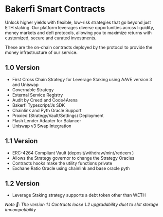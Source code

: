 # Bakerfi Smart Contracts

Unlock higher yields with flexible, low-risk strategies that go beyond just ETH staking. Our platform leverages diverse opportunities across liquidity, money markets and defi protocols, allowing you to maximize returns with customized, secure and curated investments.

These are the on-chain contracts deployed by the protocol to provide the money infrastructure of our service.

## 1.0 Version

* First Cross Chain Strategy for Leverage Staking using AAVE version 3 and Uniswap
* Governable Strategy
* External Service Registry
* Audit by Creed and Code4Arena
* Bakerfi Typescript/Js SDK
* Chainlink and Pyth Oracle Support
* Proxied (Strategy/Vault/Settings) Deployment
* Flash Lender Adapter for Balancer
* Uniswap v3 Swap Integration

## 1.1 Version

* ERC-4264 Compliant Vault (deposit/withdraw/mint/redeem )
* Allows the Strategy governor to change the Strategy Oracles
* Contracts hooks make the utility functions private
* Exchane Ratio Oracle using chainlink and base oracle pyth

## 1.2 Version
* Leverage Staking strategy supports a debt token other than WETH

*Note 🔔: The version 1.1 Contracts loose 1.2 upgradability duet to slot storage imcompatibility*

